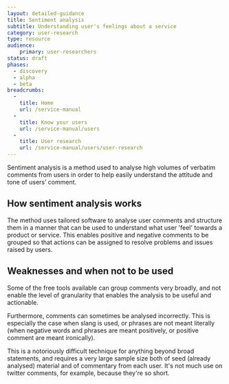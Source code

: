 ```yaml
---
layout: detailed-guidance
title: Sentiment analysis
subtitle: Understanding user's feelings about a service
category: user-research
type: resource
audience: 
    primary: user-researchers 
status: draft
phases:
  - discovery
  - alpha
  - beta
breadcrumbs:
  -
    title: Home
    url: /service-manual
  -
    title: Know your users
    url: /service-manual/users
  -
    title: User research
    url: /service-manual/users/user-research
---
```

    
Sentiment analysis is a method used to analyse high volumes of verbatim comments from users in order to help easily understand the attitude and tone of users’ comment.

## How sentiment analysis works

The method uses tailored software to analyse user comments and structure them in a manner that can be used to understand what user 'feel' towards a product or service. This enables positive and negative comments to be grouped so that actions can be assigned to resolve problems and issues raised by users. 

## Weaknesses and when not to be used

Some of the free tools available can group comments very broadly, and not enable the level of granularity that enables the analysis to be useful and actionable. 

Furthermore, comments can sometimes be analysed incorrectly. This is especially the case when slang is used, or phrases are not meant literally (when negative words and phrases are meant positively, or positive comment are meant ironically).

This is a notoriously difficult technique for anything beyond broad statements, and requires a very large sample size both of seed (already analysed) material and of commentary from each user. It's not much use on twitter comments, for example, because they're so short.